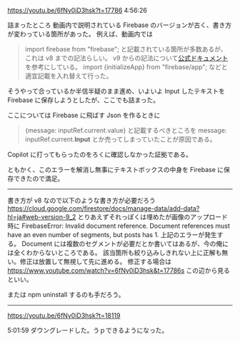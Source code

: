 https://youtu.be/6fNy0iD3hsk?t=17786
4:56:26

詰まったところ
動画内で説明されている Firebase のバージョンが古く、書き方が変わっている箇所があった。
例えば、動画内では

> import firebase from "firebase";
> と記載されている箇所が多数あるが、これは v8 までの記法らしい。
> v9 からの記法について[公式ドキュメント](https://firebase.google.com/docs/firestore/quickstart?hl=ja)を参考にしている。
> import {initializeApp} from "firebase/app";
> などと適宜記載を入れ替えて行った。

そうやって合っているか半信半疑のまま進め、いよいよ Input したテキストを Firebase に保存しようとしたが、ここでも詰まった。

ここについては Firebase に飛ばす Json を作るときに

> {message: inputRef.current.value}
> と記載するべきところを
> message: inputRef.current.**Input**
> とか売ってしまっていたことが原因である。

Copilot に打ってもらったのをろくに確認しなかった証拠である。

ともかく、このエラーを解消し無事にテキストボックスの中身を Firebase に保存できたので満足。

---

書き方が v8 なので以下のような書き方が必要だろう
https://cloud.google.com/firestore/docs/manage-data/add-data?hl=ja#web-version-9_2
とりあえずそれっぽくは埋めたが画像のアップロード時に
FirebaseError: Invalid document reference. Document references must have an even number of segments, but posts has 1.
上記のエラーが発生する。
Document には複数のセグメントが必要だとか書いてはあるが、今の俺には全くわからないところである。
該当箇所も絞り込みしきれない上に正解も無い。修正は放置して無視して先に進める。
修正する場合は
https://www.youtube.com/watch?v=6fNy0iD3hsk&t=17786s
この辺から見るといい。

または npm uninstall するのも手だろう。

---

https://youtu.be/6fNy0iD3hsk?t=18119

5:01:59
ダウングレードした。うｐできるようになった。
